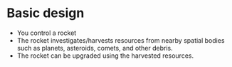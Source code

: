 # Basic design

- You control a rocket
- The rocket investigates/harvests resources from nearby spatial bodies such as planets, asteroids, comets, and other debris.
- The rocket can be upgraded using the harvested resources.
